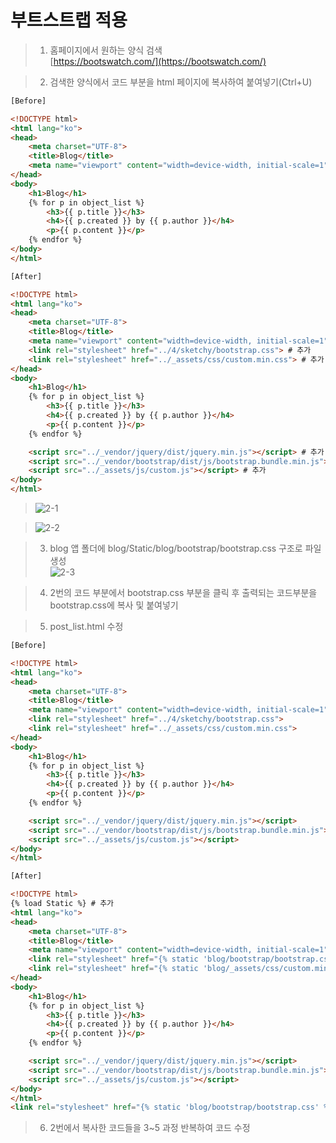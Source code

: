 # 부트스트랩 적용
> 1. 홈페이지에서 원하는 양식 검색  
[https://bootswatch.com/](https://bootswatch.com/)  

> 2. 검색한 양식에서 코드 부분을 html 페이지에 복사하여 붙여넣기(Ctrl+U)  
~~~html
[Before]

<!DOCTYPE html>
<html lang="ko">
<head>
    <meta charset="UTF-8">
    <title>Blog</title>
    <meta name="viewport" content="width=device-width, initial-scale=1">
</head>
<body>
    <h1>Blog</h1>
    {% for p in object_list %}
        <h3>{{ p.title }}</h3>
        <h4>{{ p.created }} by {{ p.author }}</h4>
        <p>{{ p.content }}</p>
    {% endfor %}
</body>
</html>

[After]

<!DOCTYPE html>
<html lang="ko">
<head>
    <meta charset="UTF-8">
    <title>Blog</title>
    <meta name="viewport" content="width=device-width, initial-scale=1">
    <link rel="stylesheet" href="../4/sketchy/bootstrap.css"> # 추가
    <link rel="stylesheet" href="../_assets/css/custom.min.css"> # 추가
</head>
<body>
    <h1>Blog</h1>
    {% for p in object_list %}
        <h3>{{ p.title }}</h3>
        <h4>{{ p.created }} by {{ p.author }}</h4>
        <p>{{ p.content }}</p>
    {% endfor %}

    <script src="../_vendor/jquery/dist/jquery.min.js"></script> # 추가
    <script src="../_vendor/bootstrap/dist/js/bootstrap.bundle.min.js"></script> # 추가
    <script src="../_assets/js/custom.js"></script> # 추가
</body>
</html>
~~~
> ![2-1](https://user-images.githubusercontent.com/48504392/79462959-2de6a880-8033-11ea-8d38-e61fc5b04944.png)  

> ![2-2](https://user-images.githubusercontent.com/48504392/79462976-350db680-8033-11ea-9c2b-1d6aa18be096.png)  

> 3. blog 앱 폴더에 blog/Static/blog/bootstrap/bootstrap.css 구조로 파일 생성  
![2-3](https://user-images.githubusercontent.com/48504392/79463340-b06f6800-8033-11ea-8837-c1f3e098c516.png)  

> 4. 2번의 코드 부분에서 bootstrap.css 부분을 클릭 후 출력되는 코드부분을 bootstrap.css에 복사 및 붙여넣기  

> 5. post_list.html 수정  
~~~html
[Before]

<!DOCTYPE html>
<html lang="ko">
<head>
    <meta charset="UTF-8">
    <title>Blog</title>
    <meta name="viewport" content="width=device-width, initial-scale=1">
    <link rel="stylesheet" href="../4/sketchy/bootstrap.css">
    <link rel="stylesheet" href="../_assets/css/custom.min.css">
</head>
<body>
    <h1>Blog</h1>
    {% for p in object_list %}
        <h3>{{ p.title }}</h3>
        <h4>{{ p.created }} by {{ p.author }}</h4>
        <p>{{ p.content }}</p>
    {% endfor %}

    <script src="../_vendor/jquery/dist/jquery.min.js"></script>
    <script src="../_vendor/bootstrap/dist/js/bootstrap.bundle.min.js"></script>
    <script src="../_assets/js/custom.js"></script>
</body>
</html>

[After]

<!DOCTYPE html>
{% load Static %} # 추가
<html lang="ko">
<head>
    <meta charset="UTF-8">
    <title>Blog</title>
    <meta name="viewport" content="width=device-width, initial-scale=1">
    <link rel="stylesheet" href="{% static 'blog/bootstrap/bootstrap.css' %}" media="screen"> # 추가
    <link rel="stylesheet" href="{% static 'blog/_assets/css/custom.min.css' %}" media="screen"> # 추가
</head>
<body>
    <h1>Blog</h1>
    {% for p in object_list %}
        <h3>{{ p.title }}</h3>
        <h4>{{ p.created }} by {{ p.author }}</h4>
        <p>{{ p.content }}</p>
    {% endfor %}

    <script src="../_vendor/jquery/dist/jquery.min.js"></script>
    <script src="../_vendor/bootstrap/dist/js/bootstrap.bundle.min.js"></script>
    <script src="../_assets/js/custom.js"></script>
</body>
</html>
<link rel="stylesheet" href="{% static 'blog/bootstrap/bootstrap.css' %}" media="screen">
~~~

> 6. 2번에서 복사한 코드들을 3~5 과정 반복하여 코드 수정  
